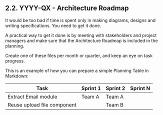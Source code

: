 ## 2.2. YYYY-QX - Architecture Roadmap

It would be too bad if time is spent only in making diagrams, designs and writing specifications. You need to get it done. 

A practical way to get it done is by meeting with stakeholders and project managers and make sure that the Architecture Roadmap is included in the planning. 

Create one of these files per month or quarter, and keep an eye on task progress.

This is an example of how you can prepare a simple Planning Table in Markdown:

| Task                         | Sprint 1      | Sprint 2 | Sprint N |
| ---------------------------- | ------------- | -------- | -------- |
| Extract Email module         | Team A        | Team A   |          |
| Reuse upload file component  |               | Team B   |          |
